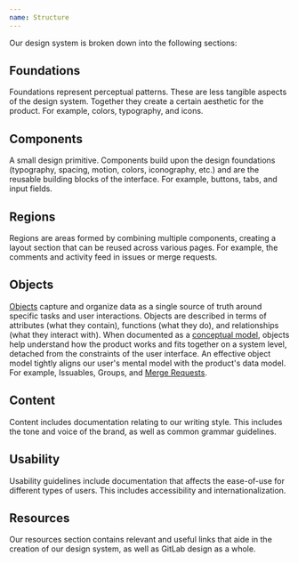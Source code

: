 ```yaml
---
name: Structure
---
```


Our design system is broken down into the following sections:

## Foundations

Foundations represent perceptual patterns. These are less tangible aspects of the design system. Together they create a certain aesthetic for the product. For example, colors, typography, and icons.

## Components

A small design primitive. Components build upon the design foundations (typography, spacing, motion, colors, iconography, etc.) and are the reusable building blocks of the interface. For example, buttons, tabs, and input fields.

## Regions

Regions are areas formed by combining multiple components, creating a layout section that can be reused across various pages. For example, the comments and activity feed in issues or merge requests.

## Objects

[Objects](/objects/overview) capture and organize data as a single source of truth around specific tasks and user interactions. Objects are described in terms of attributes (what they contain), functions (what they do), and relationships (what they interact with). When documented as a [conceptual model](/objects/overview#conceptual-model-diagrams), objects help understand how the product works and fits together on a system level, detached from the constraints of the user interface. An effective object model tightly aligns our user's mental model with the product's data model. For example, Issuables, Groups, and [Merge Requests](/objects/merge-request).

## Content

Content includes documentation relating to our writing style. This includes the tone and voice of the brand, as well as common grammar guidelines.

## Usability

Usability guidelines include documentation that affects the ease-of-use for different types of users. This includes accessibility and internationalization.

## Resources

Our resources section contains relevant and useful links that aide in the creation of our design system, as well as GitLab design as a whole.
